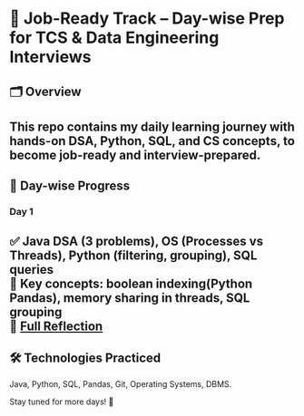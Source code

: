 # 💼 Job-Ready Track – Day-wise Prep for TCS & Data Engineering Interviews

## 🗂️ Overview
This repo contains my daily learning journey with hands-on DSA, Python, SQL, and CS concepts, to become job-ready and interview-prepared.
---

## 📅 Day-wise Progress
### Day 1
✅ Java DSA (3 problems), OS (Processes vs Threads), Python (filtering, grouping), SQL queries  
🧠 Key concepts: boolean indexing(Python Pandas), memory sharing in threads, SQL grouping  
📝 [Full Reflection](./Reflection-Notes/Day1.md)
---

## 🛠️ Technologies Practiced
Java, Python, SQL, Pandas, Git, Operating Systems, DBMS.

Stay tuned for more days! 🚀

